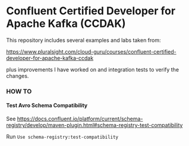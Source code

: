 # Confluent Certified Developer for Apache Kafka (CCDAK)

This repository includes several examples and labs taken from:

https://www.pluralsight.com/cloud-guru/courses/confluent-certified-developer-for-apache-kafka-ccdak

plus improvements I have worked on and integration tests to verify the changes.

### HOW TO

#### Test Avro Schema Compatibility

See https://docs.confluent.io/platform/current/schema-registry/develop/maven-plugin.html#schema-registry-test-compatibility

Run `Use schema-registry:test-compatibility`